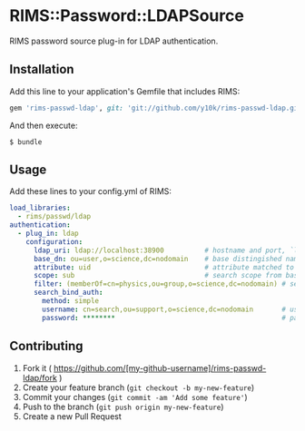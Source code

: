 RIMS::Password::LDAPSource
==========================

RIMS password source plug-in for LDAP authentication.

Installation
------------

Add this line to your application's Gemfile that includes RIMS:

```ruby
gem 'rims-passwd-ldap', git: 'git://github.com/y10k/rims-passwd-ldap.git'
```

And then execute:

    $ bundle

Usage
-----

Add these lines to your config.yml of RIMS:

```yaml
load_libraries:
  - rims/passwd/ldap
authentication:
  - plug_in: ldap
    configuration:
      ldap_uri: ldap://localhost:38900          # hostname and port, `ldaps' for tls (not tested)
      base_dn: ou=user,o=science,dc=nodomain    # base distingished name to search a user
      attribute: uid                            # attribute matched to username
      scope: sub                                # search scope from base dn. `base', `one', or `sub'
      filter: (memberOf=cn=physics,ou=group,o=science,dc=nodomain) # search filter
      search_bind_auth:
        method: simple
        username: cn=search,ou=support,o=science,dc=nodomain       # username to search a user
        password: ********                                         # password to search a user
```

Contributing
------------

1. Fork it ( https://github.com/[my-github-username]/rims-passwd-ldap/fork )
2. Create your feature branch (`git checkout -b my-new-feature`)
3. Commit your changes (`git commit -am 'Add some feature'`)
4. Push to the branch (`git push origin my-new-feature`)
5. Create a new Pull Request
